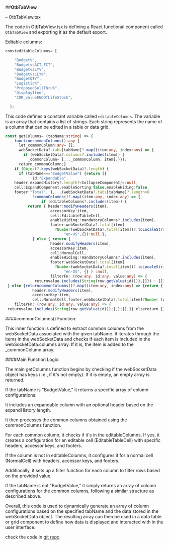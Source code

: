 ##**OtbTabView**

– OtbTabView.tsx

The code in OtbTabView.tsx is defining a React functional component called `OtbTabView` and exporting it as the default export.

Editable columns:
```typescript
consteditableColumns= [

    "Budget%",
    "BudgetvsACT_FCT",
    "BudgetvsLY%",
    "BudgetvsLLY%",
    "BudgetQTY",
    "Logistic%",
    "ProposedSellThru%",
    "DisplayItem",
    "COR_valueENDOfLifeStock",

  ];
```
This code defines a constant variable called `editableColumns`. The variable is an array that contains a list of strings. Each string represents the name of a column that can be edited in a table or data grid.
```typescript
const getColumns= (tabName:string) => {
    functioncommonColumns():any {
      let_commonColumn:any= [];
      webSocketData?.tabs[tabName]?.map((item:any, index:any) => {
        if (webSocketData?.columns?.includes(item)) {
          _commonColumn= [..._commonColumn, item];}});
      return_commonColumn;}
    if (Object?.keys(webSocketData)?.length) {
      if (tabName==="BudgetValue") {return [{
            id:"Expandable",
    header:expandHistory?.length?<CollapseComponent/>:null,
    cell:ExpandComponent,enableSorting:false,enableHiding:false,
    footer:"Total", },...(webSocketData?.tabs[tabName]?.length>0
            ?commonColumns()?.map((item:any, index:any) => {
                if (editableColumns?.includes(item)) {
          return { header:modifyHeaders(item),
                    accessorKey:item,
                    cell:EditableTableCell,
                    enableHiding:!mandatoryColumns?.includes(item),
                    footer:webSocketData?.total[item]
                      ?Number(webSocketData?.total[item])?.toLocaleString(
                          "en-US",{}):null,};
            } else { return {
                    header:modifyHeaders(item),
                    accessorKey:item,
                    cell:NormalCell,
                    enableHiding:!mandatoryColumns?.includes(item),
                    footer:webSocketData?.total[item]
                      ?Number(webSocketData?.total[item])?.toLocaleString(
                          "en-US", {} ) :null,
                    filterFn: (row:any, id:any, value:any) => {
             returnvalue.includes(String(row.getValue(id)))},}}}) : []),];
 } else {returncommonColumns()?.map((item:any, index:any) => {return {
            header:modifyHeaders(item),
            accessorKey:item,
            cell:NormalCell,footer:webSocketData?.total[item]?Number (webSocketData?.total[item])?.toLocaleString("en-US", {}) :null,
    filterFn: (row:any, id:any, value:any) => {
 returnvalue.includes(String(row.getValue(id)));},};});}} elsereturn [];};
```
####commonColumns() Function:

This inner function is defined to extract common columns from the webSocketData associated with the given tabName. It iterates through the items in the webSocketData and checks if each item is included in the webSocketData.columns array. If it is, the item is added to the _commonColumn array.

####Main Function Logic:

The main getColumns function begins by checking if the webSocketData object has keys (i.e., if it's not empty). If it is empty, an empty array is returned.

If the tabName is "BudgetValue," it returns a specific array of column configurations:

It includes an expandable column with an optional header based on the expandHistory length.

It then processes the common columns obtained using the commonColumns function.

For each common column, it checks if it's in the editableColumns. If yes, it creates a configuration for an editable cell (EditableTableCell) with specific headers, accessor keys, and footers.

If the column is not in editableColumns, it configures it for a normal cell (NormalCell) with headers, accessor keys, and footers.

Additionally, it sets up a filter function for each column to filter rows based on the provided value.

If the tabName is not "BudgetValue," it simply returns an array of column configurations for the common columns, following a similar structure as described above.

Overall, this code is used to dynamically generate an array of column configurations based on the specified tabName and the data stored in the webSocketData object. The resulting array can then be used in a data table or grid component to define how data is displayed and interacted with in the user interface.

check the code in [git repo](https://github.com/Electric-Grasshopper/bmaps_web/blob/alpha/src/app/dashboard/service/open__to__buy/components/OtbTabView.tsx).
